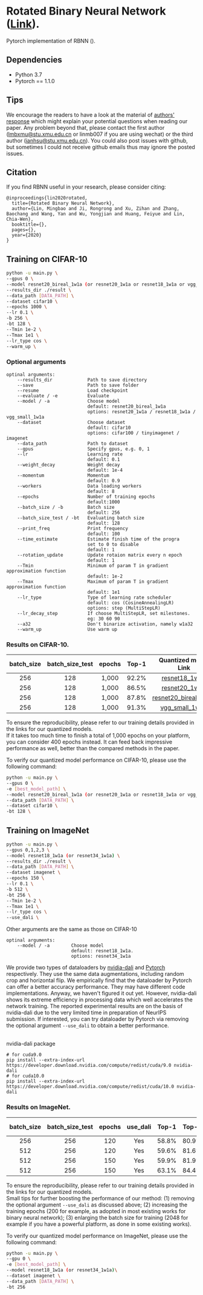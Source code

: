 # Rotated Binary Neural Network ([Link]()).

Pytorch implementation of RBNN ().

## Dependencies 
* Python 3.7
* Pytorch == 1.1.0 


## Tips

We encourage the readers to have a look at the material of [authors' response](https://github.com/lmbxmu/RBNN/blob/master/RBNN_author_response.pdf) which might explain your potential questions when reading our paper. Any problem beyond that, please contact the first author (lmbxmu@stu.xmu.edu.cn or linmb007 if you are using wechat) or the third author (ianhsu@stu.xmu.edu.cn). You could also post issues with github, but sometimes I could not receive github emails thus may ignore the posted issues.

## Citation
If you find RBNN useful in your research, please consider citing:
```
@inproceedings{lin2020rotated,
  title={Rotated Binary Neural Network},
  author={Lin, Mingbao and Ji, Rongrong and Xu, Zihan and Zhang, Baochang and Wang, Yan and Wu, Yongjian and Huang, Feiyue and Lin, Chia-Wen},
  booktitle={},
  pages={},
  year={2020}
}
```


## Training on CIFAR-10
```bash
python -u main.py \
--gpus 0 \
--model resnet20_bireal_1w1a (or resnet20_1w1a or resnet18_1w1a or vgg_small_1w1a) \
--results_dir ./result \
--data_path [DATA_PATH] \
--dataset cifar10 \
--epochs 1000 \
--lr 0.1 \
-b 256 \
-bt 128 \
--Tmin 1e-2 \
--Tmax 1e1 \
--lr_type cos \
--warm_up \
```
### Optional arguments
```
optinal arguments:
    --results_dir             Path to save directory  
    --save                    Path to save folder    
    --resume                  Load checkpoint    
    --evaluate / -e           Evaluate  
    --model / -a              Choose model   
                              default: resnet20_bireal_1w1a   
                              options: resnet20_1w1a / resnet18_1w1a / vgg_small_1w1a       
    --dataset                 Choose dataset
                              default: cifar10
                              options: cifar100 / tinyimagenet / imagenet  
    --data_path               Path to dataset    
    --gpus                    Specify gpus, e.g. 0, 1  
    --lr                      Learning rate
                              default: 0.1  
    --weight_decay            Weight decay
                              default: 1e-4  
    --momentum                Momentum
                              default: 0.9  
    --workers                 Data loading workers
                              default: 8  
    --epochs                  Number of training epochs
                              default:1000  
    --batch_size / -b         Batch size
                              default: 256   
    --batch_size_test / -bt   Evaluating batch size
                              default: 128  
    --print_freq              Print frequency 
                              default: 100  
    --time_estimate           Estimate finish time of the progra
                              set to 0 to disable
                              default: 1     
    --rotation_update         Update rotaion matrix every n epoch
                              default: 1   
    --Tmin                    Minimum of param T in gradient approximation function
                              default: 1e-2  
    --Tmax                    Maximum of param T in gradient approximation function
                              default: 1e1  
    --lr_type                 Type of learning rate scheduler
                              default: cos (CosineAnnealingLR)
                              options: step (MultiStepLR)  
    --lr_decay_step           If choose MultiStepLR, set milestones.
                              eg: 30 60 90    
    --a32                     Don't binarize activation, namely w1a32    
    --warm_up                 Use warm up  
```
### Results on CIFAR-10.

| batch_size | batch_size_test | epochs| Top-1 |Quantized model Link | Paper data|
|:----------:|:---------------:|:-----:|:-----:|:-------------------:|:---------:|
|   256      |  128            | 1,000 | 92.2% |[resnet18_1w1a](https://drive.google.com/drive/folders/1dABYp66jArFjTQxodpDZ88KCLdGSraY0?usp=sharing)| ✔ | 
|   256      |  128            | 1,000 | 86.5% |[resnet20_1w1a](https://drive.google.com/drive/folders/1aykx5Kar2Y-8mYf13LqvThdTuSlkgtmQ?usp=sharing)| ✔ | 
|   256      |  128            | 1,000 | 87.8% |[resnet20_bireal_1w1a](https://drive.google.com/drive/folders/1kwZAe0Ock4CptEuAjxs4ENrrv9jrXULm?usp=sharing)| ✔ | 
|   256      |  128            | 1,000 | 91.3% |[vgg_small_1w1a](https://drive.google.com/drive/folders/16GsXmzVoFkZMrIbPyKdArgpMutr1Gtca?usp=sharing)| ✔ | 

To ensure the reproducibility, please refer to our training details provided in the links for our quantized models. \
If it takes too much time to finish a total of 1,000 epochs on your platform, you can consider 400 epochs instead. It can feed back impressive performance as well, better than the compared methods in the paper.

To verify our quantized model performance on CIFAR-10, please use the following command:
```bash 
python -u main.py \
--gpus 0 \
-e [best_model_path] \
--model resnet20_bireal_1w1a (or resnet20_1w1a or resnet18_1w1a or vgg_small_1w1a) \
--data_path [DATA_PATH] \
--dataset cifar10 \
-bt 128 \
```


## Training on ImageNet
```bash
python -u main.py \
--gpus 0,1,2,3 \
--model resnet18_1w1a (or resnet34_1w1a) \
--results_dir ./result \
--data_path [DATA_PATH] \
--dataset imagenet \
--epochs 150 \
--lr 0.1 \
-b 512 \
-bt 256 \
--Tmin 1e-2 \
--Tmax 1e1 \
--lr_type cos \
--use_dali \
```   
Other arguments are the same as those on CIFAR-10   
```
optinal arguments:
    --model / -a        Choose model  
                        default: resnet18_1w1a.   
                        options: resnet34_1w1a   
```  

We provide two types of dataloaders by [nvidia-dali](https://docs.nvidia.com/deeplearning/dali/user-guide/docs/index.html) and [Pytorch](https://pytorch.org/docs/stable/data.html) respectively. They use the same data augmentations, including random crop and horizontal flip. We empirically find that the dataloader by Pytorch can offer a better accuracy performance. They may have different code implementations. Anyway, we haven't figured it out yet. However, nvidia-dali shows its extreme efficiency in processing data which well accelerates the network training. The reported experimental results are on the basis of nvidia-dali due to the very limited time in preparation of NeurIPS submission. If interested, you can try dataloader by Pytorch via removing the optional argument ```--use_dali``` to obtain a better performance.
 
 \
nvidia-dali package
```
# for cuda9.0
pip install --extra-index-url https://developer.download.nvidia.com/compute/redist/cuda/9.0 nvidia-dali
# for cuda10.0
pip install --extra-index-url https://developer.download.nvidia.com/compute/redist/cuda/10.0 nvidia-dali
```


### Results on ImageNet.

| batch_size | batch_size_test | epochs| use_dali| Top-1| Top-5 |Quantized model Link | Paper data|
|:----------:|:---------------:|:-----:|:-------:|:----:|:-----:|:-------------------:|:---------:|
|   256      |  256            |  120  | Yes     |58.8% | 80.9% |[resnet18_1w1a](https://drive.google.com/drive/folders/1Gr6mGDOTqKYipq6kstBbxiFWbvVZ_lWE?usp=sharing)| ✘ | 
|   512      |  256            |  120  | Yes     |59.6% | 81.6% |[resnet18_1w1a](https://drive.google.com/drive/folders/1xccbtWqm0x8ZF8FVh9wDlhiZmteanGnC?usp=sharing)| ✔ | 
|   512      |  256            |  150  | Yes     |59.9% | 81.9% |[resnet18_1w1a](https://drive.google.com/drive/folders/14jxaB8SwohsxYXJdjQJERw80IQVV7-Ll?usp=sharing)| ✘ | 
|   512      |  256            |  150  | Yes     |63.1% | 84.4% |[resnet34_1w1a](https://drive.google.com/drive/folders/18IxJlYp4i032188hfE3ETJOKH4WxgffF?usp=sharing)| ✔ |

To ensure the reproducibility, please refer to our training details provided in the links for our quantized models. \
Small tips for further boosting the performance of our method: (1) removing the optional argument ```--use_dali``` as discussed above; (2) increasing the training epochs (200 for example, as adopted in most existing works for binary neural network); (3) enlarging the batch size for training (2048 for example if you have a powerful platform, as done in some existing works). 

To verify our quantized model performance on ImageNet, please use the following command:
```bash
python -u main.py \
--gpu 0 \
-e [best_model_path] \
--model resnet18_1w1a (or resnet34_1w1a)\
--dataset imagenet \
--data_path [DATA_PATH] \
-bt 256
```
